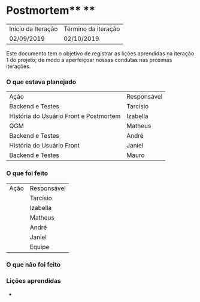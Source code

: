 # **Postmortem**** **

<table>
  <tr>
    <td>Início da Iteração</td>
    <td>Término da iteração</td>
  </tr>
  <tr>
    <td>02/09/2019</td>
    <td>02/10/2019</td>
  </tr>
</table>


Este documento tem o objetivo de registrar as lições aprendidas na iteração 1 do projeto; de modo a aperfeiçoar nossas condutas nas próximas iterações.

### **O que estava planejado**

<table>
  <tr>
    <td>Ação</td>
    <td>Responsável</td>
  </tr>
  <tr>
    <td>Backend e Testes</td>
    <td>Tarcísio</td>
  </tr>
  <tr>
    <td>História do Usuário Front e Postmortem</td>
    <td>Izabella</td>
  </tr>
  <tr>
    <td>QGM</td>
    <td>Matheus</td>
  </tr>
  <tr>
    <td>Backend e Testes</td>
    <td>André</td>
  </tr>
  <tr>
    <td>História do Usuário Front</td>
    <td>Janiel</td>
  </tr>
  <tr>
    <td>Backend e Testes</td>
    <td>Mauro</td>
  </tr>
</table>


### **O que foi feito**

<table>
  <tr>
    <td>Ação</td>
    <td>Responsável</td>
  </tr>
  <tr>
    <td></td>
    <td>Tarcísio</td>
  </tr>
  <tr>
    <td></td>
    <td>Izabella</td>
  </tr>
  <tr>
    <td></td>
    <td>Matheus</td>
  </tr>
  <tr>
    <td></td>
    <td>André</td>
  </tr>
  <tr>
    <td></td>
    <td>Janiel</td>
  </tr>
  <tr>
    <td></td>
    <td>Equipe</td>
  </tr>
</table>


### **O que não foi feito**


### **Lições aprendidas**

* 